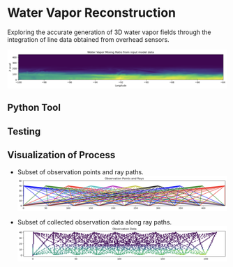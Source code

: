 # Water Vapor Reconstruction

Exploring the accurate generation of 3D water vapor fields through the integration of line data obtained from overhead sensors.


![Water Vapor Slice](docs/images/qvapor_env.png)

## Python Tool


## Testing


## Visualization of Process
* Subset of observation points and ray paths.
![Ob Points and Rays](docs/images/obs_points_and_rays.png)

* Subset of collected observation data along ray paths.
![Ob Points and Rays](docs/images/obs_data.png)
